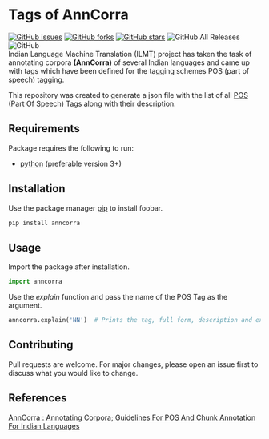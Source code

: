 # Tags of AnnCorra 

[![GitHub issues](https://img.shields.io/github/issues/kuldip-barot/anncorra)](https://github.com/kuldip-barot/anncorra/issues) [![GitHub forks](https://img.shields.io/github/forks/kuldip-barot/anncorra)](https://github.com/kuldip-barot/anncorra/network) [![GitHub stars](https://img.shields.io/github/stars/kuldip-barot/anncorra)](https://github.com/kuldip-barot/anncorra/stargazers) ![GitHub All Releases](https://img.shields.io/github/downloads/kuldip-barot/anncorra/total) ![GitHub](https://img.shields.io/github/license/kuldip-barot/anncorra)  
Indian Language Machine Translation (ILMT) project has taken the task of annotating corpora **(AnnCorra)** of several Indian languages and came up with tags which have been defined for the tagging schemes POS (part of speech) tagging.

This repository was created to generate a json file with the list of all [POS](https://en.wikipedia.org/wiki/Part-of-speech_tagging) (Part Of Speech) Tags along with their description.

## Requirements

Package requires the following to run:

  * [python](https://www.python.org/downloads/) (preferable version 3+)


## Installation

Use the package manager [pip](https://pip.pypa.io/en/stable/) to install foobar.

```bash
pip install anncorra
``` 

## Usage

Import the package after installation.

```python
import anncorra
```

Use the *explain* function and pass the name of the POS Tag as the argument.

```python
anncorra.explain('NN')  # Prints the tag, full form, description and example associated with the input tag.
```

## Contributing

Pull requests are welcome. For major changes, please open an issue first to discuss what you would like to change.

## References

[AnnCorra : Annotating Corpora; Guidelines For POS And Chunk Annotation For Indian Languages](http://ltrc.iiit.ac.in/winterschool08/content/data/revised-chunk-pos-ann-guidelines-15-Dec-06.doc)

